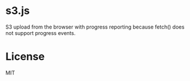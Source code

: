 
# s3.js

S3 upload from the browser with progress reporting because fetch() does not support progress events.

# License

MIT
